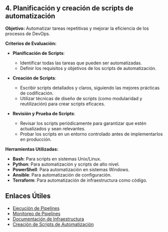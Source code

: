 ## 4. Planificación y creación de scripts de automatización

**Objetivo:**
Automatizar tareas repetitivas y mejorar la eficiencia de los procesos de DevOps.

**Criterios de Evaluación:**

- **Planificación de Scripts**:
  - Identificar todas las tareas que pueden ser automatizadas.
  - Definir los requisitos y objetivos de los scripts de automatización.

- **Creación de Scripts**:
  - Escribir scripts detallados y claros, siguiendo las mejores prácticas de codificación.
  - Utilizar técnicas de diseño de scripts (como modularidad y reutilización) para crear scripts eficaces.

- **Revisión y Prueba de Scripts**:
  - Revisar los scripts periódicamente para garantizar que estén actualizados y sean relevantes.
  - Probar los scripts en un entorno controlado antes de implementarlos en producción.

**Herramientas Utilizadas:**
- **Bash**: Para scripts en sistemas Unix/Linux.
- **Python**: Para automatización y scripts de alto nivel.
- **PowerShell**: Para automatización en sistemas Windows.
- **Ansible**: Para automatización de configuración.
- **Terraform**: Para automatización de infraestructura como código.

## Enlaces Útiles

- [Ejecución de Pipelines](./work%20processes/4-pipeline-execution.md)
- [Monitoreo de Pipelines](./work%20processes/5-pipeline-monitoring.md)
- [Documentación de Infraestructura](./documentation/infrastructure.md)
- [Creación de Scripts de Automatización](./work%20processes/6-script-creation.md)